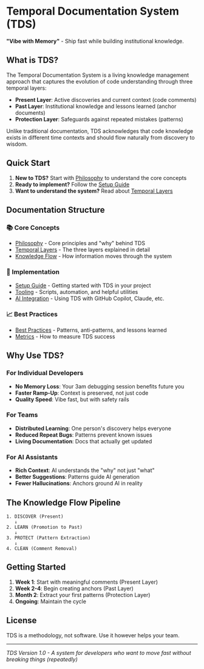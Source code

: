 # Temporal Documentation System (TDS)

**"Vibe with Memory"** - Ship fast while building institutional knowledge.

## What is TDS?

The Temporal Documentation System is a living knowledge management approach that captures the evolution of code understanding through three temporal layers:

-   **Present Layer**: Active discoveries and current context (code comments)
-   **Past Layer**: Institutional knowledge and lessons learned (anchor documents)
-   **Protection Layer**: Safeguards against repeated mistakes (patterns)

Unlike traditional documentation, TDS acknowledges that code knowledge exists in different time contexts and should flow naturally from discovery to wisdom.

## Quick Start

1. **New to TDS?** Start with [Philosophy](philosophy.md) to understand the core concepts
2. **Ready to implement?** Follow the [Setup Guide](setup-guide.md)
3. **Want to understand the system?** Read about [Temporal Layers](temporal-layers.md)

## Documentation Structure

### 📚 Core Concepts

-   [Philosophy](philosophy.md) - Core principles and "why" behind TDS
-   [Temporal Layers](temporal-layers.md) - The three layers explained in detail
-   [Knowledge Flow](knowledge-flow.md) - How information moves through the system

### 🚀 Implementation

-   [Setup Guide](setup-guide.md) - Getting started with TDS in your project
-   [Tooling](tooling.md) - Scripts, automation, and helpful utilities
-   [AI Integration](ai-integration.md) - Using TDS with GitHub Copilot, Claude, etc.

### 📈 Best Practices

-   [Best Practices](best-practices.md) - Patterns, anti-patterns, and lessons learned
-   [Metrics](metrics.md) - How to measure TDS success

## Why Use TDS?

### For Individual Developers

-   **No Memory Loss**: Your 3am debugging session benefits future you
-   **Faster Ramp-Up**: Context is preserved, not just code
-   **Quality Speed**: Vibe fast, but with safety rails

### For Teams

-   **Distributed Learning**: One person's discovery helps everyone
-   **Reduced Repeat Bugs**: Patterns prevent known issues
-   **Living Documentation**: Docs that actually get updated

### For AI Assistants

-   **Rich Context**: AI understands the "why" not just "what"
-   **Better Suggestions**: Patterns guide AI generation
-   **Fewer Hallucinations**: Anchors ground AI in reality

## The Knowledge Flow Pipeline

```
1. DISCOVER (Present)
   ↓
2. LEARN (Promotion to Past)
   ↓
3. PROTECT (Pattern Extraction)
   ↓
4. CLEAN (Comment Removal)
```

## Getting Started

1. **Week 1**: Start with meaningful comments (Present Layer)
2. **Week 2-4**: Begin creating anchors (Past Layer)
3. **Month 2**: Extract your first patterns (Protection Layer)
4. **Ongoing**: Maintain the cycle

## License

TDS is a methodology, not software. Use it however helps your team.

---

_TDS Version 1.0 - A system for developers who want to move fast without breaking things (repeatedly)_
